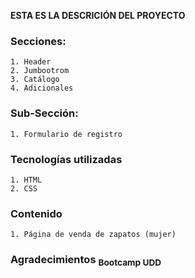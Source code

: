 **ESTA ES LA DESCRICIÓN DEL PROYECTO**

### Secciones:
	1. Header
	2. Jumbootrom
	3. Catálogo
	4. Adicionales

### Sub-Sección:
	1. Formulario de registro


### Tecnologías utilizadas
	1. HTML
	2. CSS

### Contenido
	1. Página de venda de zapatos (mujer)

### Agradecimientos  <sub>Bootcamp UDD</sub>
